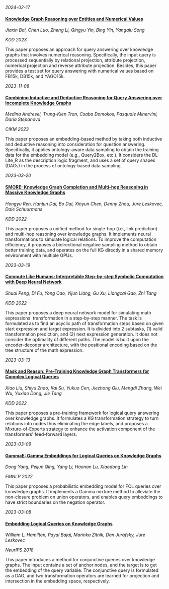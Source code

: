 



*2024-02-17*

#### [Knowledge Graph Reasoning over Entities and Numerical Values](https://dl.acm.org/doi/abs/10.1145/3580305.3599399)

*Jiaxin Bai, Chen Luo, Zheng Li, Qingyu Yin, Bing Yin, Yangqiu Song*

*KDD 2023*

This paper proposes an approach for query answering over knowledge graphs that involves numerical reasoning. Specifically, the input query is processed sequentially by relational projection, attribute projection, numerical projection and reverse attribute projection. Besides, this paper provides a test set for query answering with numerical values based on FB15k, DB15k, and YAGO15k.


*2023-11-08*

#### [Combining Inductive and Deductive Reasoning for Query Answering over Incomplete Knowledge Graphs](https://dl.acm.org/doi/10.1145/3583780.3614816)

*Medina Andresel, Trung-Kien Tran, Csaba Domokos, Pasquale Minervini, Daria Stepanova*

*CIKM 2023*

This paper proposes an embedding-based method by taking both inductive and deductive reasoning into consideration for question answering. Specifically, it applies ontology-aware data sampling to obtain the training data for the embedding model (e.g., Query2Box, etc.). It considers the DL-Lite_R as the description logic fragment, and uses a set of query shapes (DAGs) in the process of ontology-based data sampling.


*2023-03-20*

#### [SMORE: Knowledge Graph Completion and Multi-hop Reasoning in Massive Knowledge Graphs](https://dl.acm.org/doi/10.1145/3534678.3539405)

*Hongyu Ren, Hanjun Dai, Bo Dai, Xinyun Chen, Denny Zhou, Jure Leskovec, Dale Schuurmans*

*KDD 2022*

This paper proposes a unified method for single-hop (i.e., link prediction) and multi-hop reasoning over knowledge graphs. It implements neural transformations to simulate logical relations. To improve the computation efficiency, it proposes a bidirectional negative sampling method to obtain better training data, and operates on the full KG directly in a shared memory environment with multiple GPUs.


*2023-03-19*

#### [Compute Like Humans: Interpretable Step-by-step Symbolic Computation with Deep Neural Network](https://dl.acm.org/doi/10.1145/3534678.3539276)

*Shuai Peng, Di Fu, Yong Cao, Yijun Liang, Gu Xu, Liangcai Gao, Zhi Tang*

*KDD 2022*

This paper proposes a deep neural network model for simulating math expressions' transformation in a step-by-step manner. The task is formulated as to find an acyclic path of transformation steps based on given start expression and target expression. It is divided into 2 subtasks, (1) valid transformation prediction, and (2) next expression generation. It does not consider the optimality of different paths. The model is built upon the encoder-decoder architecture, with the positional encoding based on the tree structure of the math expression.


*2023-03-13*

#### [Mask and Reason: Pre-Training Knowledge Graph Transformers for Complex Logical Queries](https://dl.acm.org/doi/10.1145/3534678.3539472)

*Xiao Liu, Shiyu Zhao, Kai Su, Yukuo Cen, Jiezhong Qiu, Mengdi Zhang, Wei Wu, Yuxiao Dong, Jie Tang*

*KDD 2022*

This paper proposes a pre-training framework for logical query answering over knowledge graphs. It formulates a KG transformation strategy to turn relations into nodes thus eliminating the edge labels, and proposes a Mixture-of-Experts strategy to enhance the activation component of the transformers' feed-forward layers.


*2023-03-09*

#### [GammaE: Gamma Embeddings for Logical Queries on Knowledge Graphs](https://aclanthology.org/2022.emnlp-main.47/)

*Dong Yang, Peijun Qing, Yang Li, Haonan Lu, Xiaodong Lin*

*EMNLP 2022*

This paper proposes a probabilistic embedding model for FOL queries over knowledge graphs. It implements a Gamma mixture method to alleviate the non-closure problem on union operators, and enables query embeddings to have strict boundaries on the negation operator.


*2023-03-08*

#### [Embedding Logical Queries on Knowledge Graphs](https://proceedings.neurips.cc/paper/2018/hash/ef50c335cca9f340bde656363ebd02fd-Abstract.html)

*William L. Hamilton, Payal Bajaj, Marinka Zitnik, Dan Jurafsky, Jure Leskovec*

*NeurIPS 2018*

This paper introduces a method for conjunctive queries over knowledge graphs. The input contains a set of anchor nodes, and the target is to get the embedding of the query variable. The conjunctive query is formulated as a DAG, and two transformation operators are learned for projection and intersection in the embedding space, respectively.
